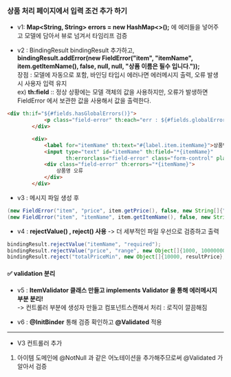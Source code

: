 ### 상품 처리 페이지에서 입력 조건 추가 하기

- v1: **Map<String, String> errors = new HashMap<>();** 에 에러들을 넣어주고 모델에 담아서 뷰로 넘겨서 타임리프 검증  

- v2 : BindingResult bindingResult 추가하고,   
**bindingResult.addError(new FieldError("item", "itemName", item.getItemName(), false, null, null, "상품 이름은 필수 입니다."));**  
장점 : 모델에 자동으로 포함, 바인딩 타입시 에러나면 에러메시지 출력, 오류 발생시 사용자 입력 유지    
ex) **th:field** :: 정상 상황에는 모델 객체의 값을 사용하지만, 오류가 발생하면 FieldError 에서 보관한 값을 사용해서 값을 출력한다.  
```html
<div th:if="${#fields.hasGlobalErrors()}">
            <p class="field-error" th:each="err : ${#fields.globalErrors()}" th:text="${err}">글로벌 오류 메시지</p>
        </div>

        <div>
            <label for="itemName" th:text="#{label.item.itemName}">상품명</label>
            <input type="text" id="itemName" th:field="*{itemName}"
                   th:errorclass="field-error" class="form-control" placeholder="이름을 입력하세요">
            <div class="field-error" th:errors="*{itemName}">
                상품명 오류
            </div>
        </div>
```


- v3 : 메시지 파일 생성 후 
```Java
(new FieldError("item", "price", item.getPrice(), false, new String[]{"range.item.price"}, new Object[]{1000, 1000000}, null)); 
(new FieldError("item", "itemName", item.getItemName(), false, new String[]{"required.item.itemName"}, null, null)); 
```

- v4 : **rejectValue() , reject() 사용** -> 더 세부적인 파일 우선으로 검증하고 출력   
```Java
bindingResult.rejectValue("itemName", "required");
bindingResult.rejectValue("price", "range", new Object[]{1000, 10000000}, null);
bindingResult.reject("totalPriceMin", new Object[]{10000, resultPrice}, null); // 특정 필드가 아닌 복합 검증 
```


#### ✅ validation 분리 

- v5 : **ItemValidator 클래스 만들고 implements Validator 을 통해 에러메시지 부분 분리!**   
-> 컨트롤러 부분에 생성자 만들고 컴포넌트스캔해서 처리 : 로직이 깔끔해짐 

- v6 : **@InitBinder** 통해 검증 확인하고 **@Validated** 적용 

---------------------------------

- V3 컨트롤러 추가
1. 아이템 도메인에 @NotNull 과 같은 어노테이션을 추가해주므로써 @Validated 가 알아서 검증 


 
